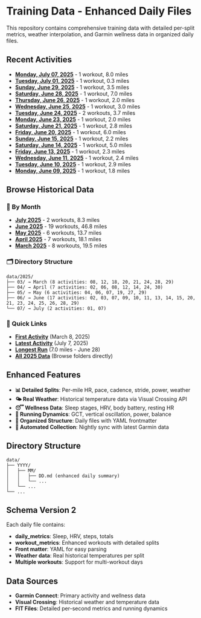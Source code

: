 # Training Data - Enhanced Daily Files

This repository contains comprehensive training data with detailed per-split metrics, 
weather interpolation, and Garmin wellness data in organized daily files.

## Recent Activities

- **[Monday, July 07, 2025](data/2025/07/07.md)** - 1 workout, 8.0 miles
- **[Tuesday, July 01, 2025](data/2025/07/01.md)** - 1 workout, 0.3 miles
- **[Sunday, June 29, 2025](data/2025/06/29.md)** - 1 workout, 3.5 miles
- **[Saturday, June 28, 2025](data/2025/06/28.md)** - 1 workout, 7.0 miles
- **[Thursday, June 26, 2025](data/2025/06/26.md)** - 1 workout, 2.0 miles
- **[Wednesday, June 25, 2025](data/2025/06/25.md)** - 1 workout, 3.0 miles
- **[Tuesday, June 24, 2025](data/2025/06/24.md)** - 2 workouts, 3.7 miles
- **[Monday, June 23, 2025](data/2025/06/23.md)** - 1 workout, 2.0 miles
- **[Saturday, June 21, 2025](data/2025/06/21.md)** - 1 workout, 2.8 miles
- **[Friday, June 20, 2025](data/2025/06/20.md)** - 1 workout, 6.0 miles
- **[Sunday, June 15, 2025](data/2025/06/15.md)** - 1 workout, 2.2 miles
- **[Saturday, June 14, 2025](data/2025/06/14.md)** - 1 workout, 5.0 miles
- **[Friday, June 13, 2025](data/2025/06/13.md)** - 1 workout, 2.3 miles
- **[Wednesday, June 11, 2025](data/2025/06/11.md)** - 1 workout, 2.4 miles
- **[Tuesday, June 10, 2025](data/2025/06/10.md)** - 1 workout, 2.9 miles
- **[Monday, June 09, 2025](data/2025/06/09.md)** - 1 workout, 1.8 miles

## Browse Historical Data

### 📅 By Month
- **[July 2025](data/2025/07/)** - 2 workouts, 8.3 miles
- **[June 2025](data/2025/06/)** - 19 workouts, 46.8 miles  
- **[May 2025](data/2025/05/)** - 6 workouts, 13.7 miles
- **[April 2025](data/2025/04/)** - 7 workouts, 18.1 miles
- **[March 2025](data/2025/03/)** - 8 workouts, 19.5 miles

### 🗂️ Directory Structure
```
data/2025/
├── 03/ → March (8 activities: 08, 12, 18, 20, 21, 24, 28, 29)
├── 04/ → April (7 activities: 02, 06, 08, 12, 14, 24, 30)
├── 05/ → May (6 activities: 04, 06, 07, 19, 27, 29)
├── 06/ → June (17 activities: 02, 03, 07, 09, 10, 11, 13, 14, 15, 20, 21, 23, 24, 25, 26, 28, 29)
└── 07/ → July (2 activities: 01, 07)
```

### 🚀 Quick Links
- **[First Activity](data/2025/03/08.md)** (March 8, 2025)
- **[Latest Activity](data/2025/07/07.md)** (July 7, 2025)
- **[Longest Run](data/2025/06/28.md)** (7.0 miles - June 28)
- **[All 2025 Data](data/2025/)** (Browse folders directly)


## Enhanced Features

- **📊 Detailed Splits**: Per-mile HR, pace, cadence, stride, power, weather
- **🌤️ Real Weather**: Historical temperature data via Visual Crossing API
- **😴 Wellness Data**: Sleep stages, HRV, body battery, resting HR
- **🏃 Running Dynamics**: GCT, vertical oscillation, power, balance
- **📁 Organized Structure**: Daily files with YAML frontmatter
- **🔄 Automated Collection**: Nightly sync with latest Garmin data

## Directory Structure

```
data/
├── YYYY/
│   ├── MM/
│   │   ├── DD.md (enhanced daily summary)
│   │   └── ...
│   └── ...
└── ...
```

## Schema Version 2

Each daily file contains:
- **daily_metrics**: Sleep, HRV, steps, totals
- **workout_metrics**: Enhanced workouts with detailed splits
- **Front matter**: YAML for easy parsing
- **Weather data**: Real historical temperatures per split
- **Multiple workouts**: Support for multi-workout days

## Data Sources

- **Garmin Connect**: Primary activity and wellness data
- **Visual Crossing**: Historical weather and temperature data
- **FIT Files**: Detailed per-second metrics and running dynamics

